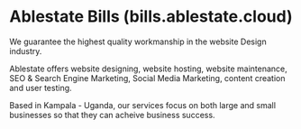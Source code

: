 # Ablestate Bills (bills.ablestate.cloud)

We guarantee the highest quality workmanship in the website Design industry.

Ablestate offers website designing, website hosting, website maintenance, SEO & Search Engine Marketing, Social Media Marketing, content creation and user testing.

Based in Kampala - Uganda, our services focus on both large and small businesses so that they can acheive business success.
